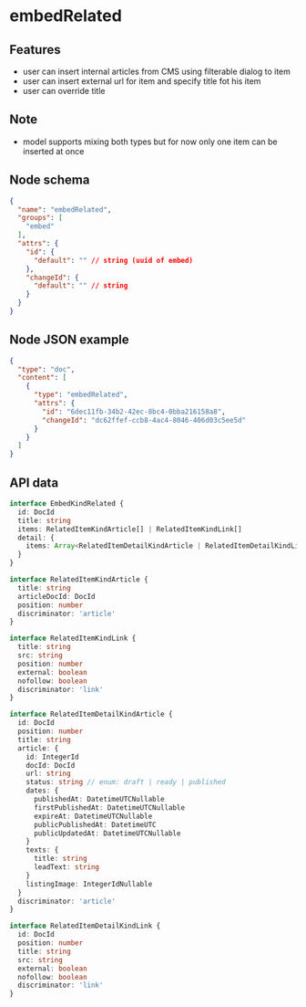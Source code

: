 # embedRelated

## Features
- user can insert internal articles from CMS using filterable dialog to item
- user can insert external url for item and specify title fot his item
- user can override title

## Note
- model supports mixing both types but for now only one item can be inserted at once

## Node schema

```json
{
  "name": "embedRelated",
  "groups": [
    "embed"
  ],
  "attrs": {
    "id": {
      "default": "" // string (uuid of embed)
    },
    "changeId": {
      "default": "" // string
    }
  }
}
```

## Node JSON example

```json
{
  "type": "doc",
  "content": [
    {
      "type": "embedRelated",
      "attrs": {
        "id": "6dec11fb-34b2-42ec-8bc4-0bba216158a8",
        "changeId": "dc62ffef-ccb8-4ac4-8046-406d03c5ee5d"
      }
    }
  ]
}
```

## API data

```ts
interface EmbedKindRelated {
  id: DocId
  title: string
  items: RelatedItemKindArticle[] | RelatedItemKindLink[]
  detail: {
    items: Array<RelatedItemDetailKindArticle | RelatedItemDetailKindLink>
  }
}

interface RelatedItemKindArticle {
  title: string
  articleDocId: DocId
  position: number
  discriminator: 'article'
}

interface RelatedItemKindLink {
  title: string
  src: string
  position: number
  external: boolean
  nofollow: boolean
  discriminator: 'link'
}

interface RelatedItemDetailKindArticle {
  id: DocId
  position: number
  title: string
  article: {
    id: IntegerId
    docId: DocId
    url: string
    status: string // enum: draft | ready | published
    dates: {
      publishedAt: DatetimeUTCNullable
      firstPublishedAt: DatetimeUTCNullable
      expireAt: DatetimeUTCNullable
      publicPublishedAt: DatetimeUTC
      publicUpdatedAt: DatetimeUTCNullable
    }
    texts: {
      title: string
      leadText: string
    }
    listingImage: IntegerIdNullable
  }
  discriminator: 'article'
}

interface RelatedItemDetailKindLink {
  id: DocId
  position: number
  title: string
  src: string
  external: boolean
  nofollow: boolean
  discriminator: 'link'
}
```
